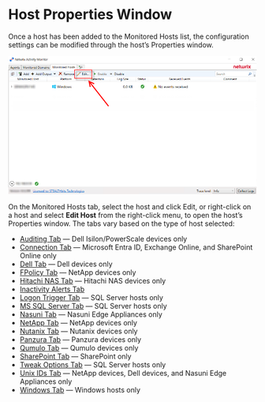 # Host Properties Window

Once a host has been added to the Monitored Hosts list, the configuration settings can be modified through the host’s Properties window.

![Activity Monitor with Edit button identified ](/static/img/product_docs/activitymonitor/activitymonitor/admin/monitoredhosts/properties/hostpropertiesoverview.png)

On the Monitored Hosts tab, select the host and click Edit, or right-click on a host and select __Edit Host__ from the right-click menu, to open the host’s Properties window. The tabs vary based on the type of host selected:

- [Auditing Tab](/docs/product_docs/activitymonitor/activitymonitor/admin/monitoredhosts/properties/auditing.md) — Dell Isilon/PowerScale devices only
- [Connection Tab](/docs/product_docs/activitymonitor/activitymonitor/admin/monitoredhosts/properties/connection.md) — Microsoft Entra ID, Exchange Online, and SharePoint Online only
- [Dell Tab](/docs/product_docs/activitymonitor/activitymonitor/admin/monitoredhosts/properties/dell.md) — Dell devices only
- [FPolicy Tab](/docs/product_docs/activitymonitor/activitymonitor/admin/monitoredhosts/properties/fpolicy.md) — NetApp devices only
- [Hitachi NAS Tab](/docs/product_docs/activitymonitor/activitymonitor/admin/monitoredhosts/properties/hitachinas.md) — Hitachi NAS devices only
- [Inactivity Alerts Tab](/docs/product_docs/activitymonitor/activitymonitor/admin/monitoredhosts/properties/inactivityalerts.md)
- [Logon Trigger Tab](/docs/product_docs/activitymonitor/activitymonitor/admin/monitoredhosts/properties/logontrigger.md) — SQL Server hosts only
- [MS SQL Server Tab](/docs/product_docs/activitymonitor/activitymonitor/admin/monitoredhosts/properties/mssqlserver.md) — SQL Server hosts only
- [Nasuni Tab](/docs/product_docs/activitymonitor/activitymonitor/admin/monitoredhosts/properties/nasuni.md) — Nasuni Edge Appliances only
- [NetApp Tab](/docs/product_docs/activitymonitor/activitymonitor/admin/monitoredhosts/properties/netapp.md) — NetApp devices only
- [Nutanix Tab](/docs/product_docs/activitymonitor/activitymonitor/admin/monitoredhosts/properties/nutanix.md) — Nutanix devices only
- [Panzura Tab](/docs/product_docs/activitymonitor/activitymonitor/admin/monitoredhosts/properties/panzura.md) — Panzura devices only
- [Qumulo Tab](/docs/product_docs/activitymonitor/activitymonitor/admin/monitoredhosts/properties/qumulo.md) — Qumulo devices only
- [SharePoint Tab](/docs/product_docs/activitymonitor/activitymonitor/admin/monitoredhosts/properties/sharepoint.md) — SharePoint only
- [Tweak Options Tab](/docs/product_docs/activitymonitor/activitymonitor/admin/monitoredhosts/properties/tweakoptions.md) — SQL Server hosts only
- [Unix IDs Tab](/docs/product_docs/activitymonitor/activitymonitor/admin/monitoredhosts/properties/unixids.md) — NetApp devices, Dell devices, and Nasuni Edge Appliances only
- [Windows Tab](/docs/product_docs/activitymonitor/activitymonitor/admin/monitoredhosts/properties/windows.md) — Windows hosts only
